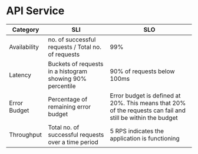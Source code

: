 # API Service

| Category     | SLI | SLO                                                                                                         |
|--------------|-----|-------------------------------------------------------------------------------------------------------------|
| Availability |  no. of successful requests / Total no. of requests  | 99%                                                                                                         |
| Latency      |   Buckets of requests in a histogram showing 90% percentile  | 90% of requests below 100ms                                                                                 |
| Error Budget |  Percentage of remaining error budget   | Error budget is defined at 20%. This means that 20% of the requests can fail and still be within the budget |
| Throughput   |  Total no. of successful requests over a time period | 5 RPS indicates the application is functioning                                                              |
